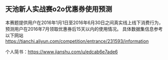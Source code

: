 ## 天池新人实战赛o2o优惠券使用预测
本赛题提供用户在2016年1月1日至2016年6月30日之间真实线上线下消费行为，预测用户在2016年7月领取优惠券后15天以内的使用情况。
具体数据集信息参考以下网站
https://tianchi.aliyun.com/competition/entrance/231593/information


个人简书：https://www.jianshu.com/u/edcab6e7ade6
